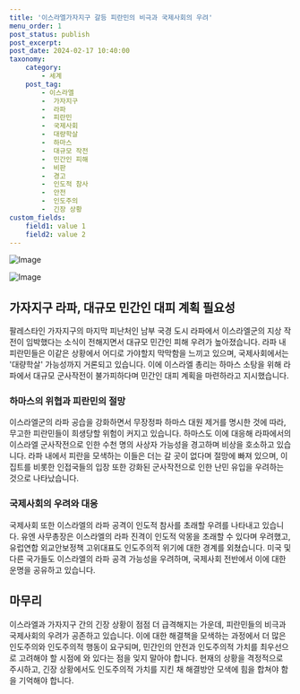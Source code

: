 ```yaml
---
title: '이스라엘가자지구 갈등 피란민의 비극과 국제사회의 우려'
menu_order: 1
post_status: publish
post_excerpt: 
post_date: 2024-02-17 10:40:00
taxonomy:
    category:
        - 세계
    post_tag:
        - 이스라엘
        -  가자지구
        -  라파
        -  피란민
        -  국제사회
        -  대량학살
        -  하마스
        -  대규모 작전
        -  민간인 피해
        -  비판
        -  경고
        -  인도적 참사
        -  안전
        -  인도주의
        -  긴장 상황
custom_fields:
    field1: value 1
    field2: value 2
---
```


![Image](https://imgnews.pstatic.net/image/001/2024/02/10/AKR20240210012551009_01_i_P4_20240210191104844.jpg?type=w647)

![Image](https://imgnews.pstatic.net/image/001/2024/02/10/AKR20240210012551009_02_i_P4_20240210191104846.jpg?type=w647)

## 가자지구 라파, 대규모 민간인 대피 계획 필요성
팔레스타인 가자지구의 마지막 피난처인 남부 국경 도시 라파에서 이스라엘군의 지상 작전이 임박했다는 소식이 전해지면서 대규모 민간인 피해 우려가 높아졌습니다. 라파 내 피란민들은 이같은 상황에서 어디로 가야할지 막막함을 느끼고 있으며, 국제사회에서는 '대량학살' 가능성까지 거론되고 있습니다. 이에 이스라엘 총리는 하마스 소탕을 위해 라파에서 대규모 군사작전이 불가피하다며 민간인 대피 계획을 마련하라고 지시했습니다.
### 하마스의 위협과 피란민의 절망
이스라엘군의 라파 공습을 강화하면서 무장정파 하마스 대원 제거를 명시한 것에 따라, 무고한 피란민들이 희생당할 위험이 커지고 있습니다. 하마스도 이에 대응해 라파에서의 이스라엘 군사작전으로 인한 수천 명의 사상자 가능성을 경고하며 비상을 호소하고 있습니다. 라파 내에서 피란을 모색하는 이들은 더는 갈 곳이 없다며 절망에 빠져 있으며, 이집트를 비롯한 인접국들의 입장 또한 강화된 군사작전으로 인한 난민 유입을 우려하는 것으로 나타났습니다.
### 국제사회의 우려와 대응
국제사회 또한 이스라엘의 라파 공격이 인도적 참사를 초래할 우려를 나타내고 있습니다. 유엔 사무총장은 이스라엘의 라파 진격이 인도적 악몽을 초래할 수 있다며 우려했고, 유럽연합 외교안보정책 고위대표도 인도주의적 위기에 대한 경계를 외쳤습니다. 미국 및 다른 국가들도 이스라엘의 라파 공격 가능성을 우려하며, 국제사회 전반에서 이에 대한 운명을 공유하고 있습니다.
## 마무리
이스라엘과 가자지구 간의 긴장 상황이 점점 더 급격해지는 가운데, 피란민들의 비극과 국제사회의 우려가 공존하고 있습니다. 이에 대한 해결책을 모색하는 과정에서 더 많은 인도주의와 인도주의적 행동이 요구되며, 민간인의 안전과 인도주의적 가치를 최우선으로 고려해야 할 시점에 와 있다는 점을 잊지 말아야 합니다. 현재의 상황을 격정적으로 주시하고, 긴장 상황에서도 인도주의적 가치를 지킨 채 해결방안 모색에 힘을 합쳐야 함을 기억해야 합니다.
